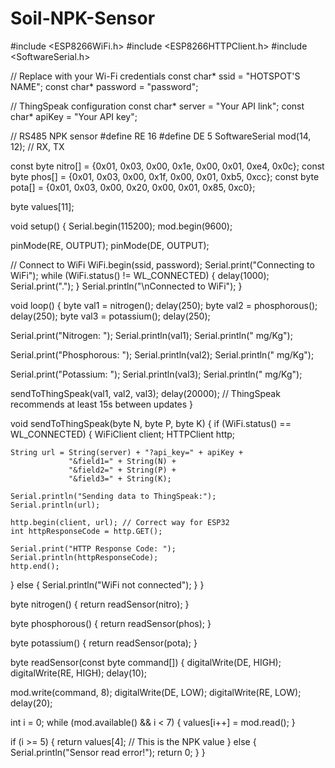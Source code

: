 # Soil-NPK-Sensor
#include <ESP8266WiFi.h>
#include <ESP8266HTTPClient.h>
#include <SoftwareSerial.h>

// Replace with your Wi-Fi credentials
const char* ssid = "HOTSPOT'S NAME";
const char* password = "password";

// ThingSpeak configuration
const char* server = "Your API link";
const char* apiKey = "Your API key";

// RS485 NPK sensor
#define RE 16
#define DE 5
SoftwareSerial mod(14, 12); // RX, TX

const byte nitro[] = {0x01, 0x03, 0x00, 0x1e, 0x00, 0x01, 0xe4, 0x0c};
const byte phos[]  = {0x01, 0x03, 0x00, 0x1f, 0x00, 0x01, 0xb5, 0xcc};
const byte pota[]  = {0x01, 0x03, 0x00, 0x20, 0x00, 0x01, 0x85, 0xc0};

byte values[11];

void setup() {
  Serial.begin(115200);
  mod.begin(9600);

  pinMode(RE, OUTPUT);
  pinMode(DE, OUTPUT);

  // Connect to WiFi
  WiFi.begin(ssid, password);
  Serial.print("Connecting to WiFi");
  while (WiFi.status() != WL_CONNECTED) {
    delay(1000);
    Serial.print(".");
  }
  Serial.println("\nConnected to WiFi");
}

void loop() {
  byte val1 = nitrogen();
  delay(250);
  byte val2 = phosphorous();
  delay(250);
  byte val3 = potassium();
  delay(250);

  Serial.print("Nitrogen: "); Serial.println(val1); Serial.println(" mg/Kg");

  Serial.print("Phosphorous: "); Serial.println(val2); Serial.println(" mg/Kg");

  Serial.print("Potassium: "); Serial.println(val3); Serial.println(" mg/Kg");


  sendToThingSpeak(val1, val2, val3);
  delay(20000);  // ThingSpeak recommends at least 15s between updates
}

void sendToThingSpeak(byte N, byte P, byte K) {
  if (WiFi.status() == WL_CONNECTED) {
    WiFiClient client;
    HTTPClient http;

    String url = String(server) + "?api_key=" + apiKey +
                 "&field1=" + String(N) +
                 "&field2=" + String(P) +
                 "&field3=" + String(K);

    Serial.println("Sending data to ThingSpeak:");
    Serial.println(url);

    http.begin(client, url); // Correct way for ESP32
    int httpResponseCode = http.GET();

    Serial.print("HTTP Response Code: ");
    Serial.println(httpResponseCode);
    http.end();
  } else {
    Serial.println("WiFi not connected");
  }
}

byte nitrogen() {
  return readSensor(nitro);
}

byte phosphorous() {
  return readSensor(phos);
}

byte potassium() {
  return readSensor(pota);
}

byte readSensor(const byte command[]) {
  digitalWrite(DE, HIGH);
  digitalWrite(RE, HIGH);
  delay(10);

  mod.write(command, 8);
  digitalWrite(DE, LOW);
  digitalWrite(RE, LOW);
  delay(20);

  int i = 0;
  while (mod.available() && i < 7) {
    values[i++] = mod.read();
  }

  if (i >= 5) {
    return values[4];  // This is the NPK value
  } else {
    Serial.println("Sensor read error!");
    return 0;
  }
}

